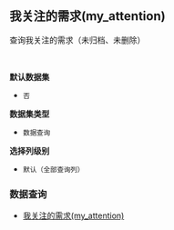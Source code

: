 ## 我关注的需求(my_attention) <!-- {docsify-ignore-all} -->

查询我关注的需求（未归档、未删除）

<br>
<p class="panel-title"><b>默认数据集</b></p>

* `否`

<p class="panel-title"><b>数据集类型</b></p>

* `数据查询`

<p class="panel-title"><b>选择列级别</b></p>

* `默认（全部查询列）`




### 数据查询
  * [我关注的需求(my_attention)](module/ProdMgmt/idea/query/my_attention)
